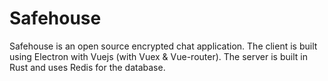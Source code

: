 # Safehouse
Safehouse is an open source encrypted chat application. The client is built using Electron with Vuejs (with Vuex &amp; Vue-router). The server is built in Rust and uses Redis for the database.
